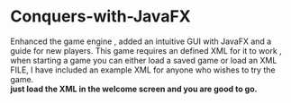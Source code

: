 # Conquers-with-JavaFX
Enhanced the game engine , added an intuitive GUI with JavaFX and a guide for new players.
This game requires an defined XML for it to work , when starting a game you can either load a saved game or load an XML FILE,
I have included an example XML for anyone who wishes to try the game. <br>
<b> just load the XML in the welcome screen and you are good to go. </b>
